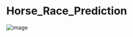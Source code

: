 # Horse_Race_Prediction

![image](https://github.com/HARIVARSHINIm14/Horse_Race_Prediction/assets/121667974/0c06529d-1f03-4cb6-b1cc-d696edc7d02a)
